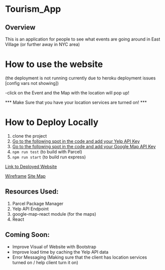 # Tourism_App

## Overview
This is an application for people to see what events are going around in East Village (or further away in NYC area)

# How to use the website 
(the deployment is not running currently due to heroku deployment issues [config vars not showing])

-click on the Event and the Map with the location will pop up!

*** Make Sure that you have your location services are turned on! ***

# How to Deploy Locally
1. clone the project
2. [Go to the following spot in the code and add your Yelp API Key](https://github.com/traumasv/Tourism_App/blob/e2efbf10cf874bebdf9f0e71e400dcdc254428c7/index.js#L72)
3. [Go to the following spot in the code and add your Google Map API Key](https://github.com/traumasv/Tourism_App/blob/e2efbf10cf874bebdf9f0e71e400dcdc254428c7/index.js#L149)
4. ``` npm run test ``` (to build with Parcel)
5. ``` npm run start ``` (to build run express)

[Link to Deployed Website](https://whatsupineastvillage.herokuapp.com/)

[Wireframe](https://docs.google.com/document/d/1BDCdZA4ewYOwiy5oX22tFIT31OnX4XFlcClIpfScE-0/edit?usp=sharing)
[Site Map](https://docs.google.com/drawings/d/18bldMvCOfeZZasUu2jpNd1i24B6fxa2MLSWLfDd0fiU/edit?usp=sharing)

## Resources Used:
1. Parcel Package Manager
2. Yelp API Endpoint
3. google-map-react module (for the maps)
4. React

## Coming Soon:
- Improve Visual of Website with Bootstrap
- Improve load time by caching the Yelp API data
- Error Messaging (Making sure that the client has location services turned on / help client turn it on)
